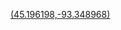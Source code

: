<a href="https://gps-coordinates.org/my-location.php?lat=45.196198&lng=-93.348968" target="_blank">(45.196198,-93.348968)
